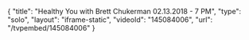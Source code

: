 {
    "title": "Healthy You with Brett Chukerman 02.13.2018 - 7 PM",
    "type": "solo",
    "layout": "iframe-static",
    "videoId": "145084006",
    "url": "\/tvpembed\/145084006"
}
